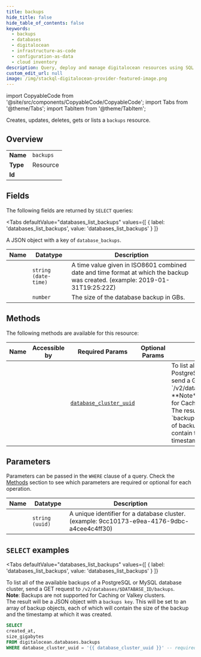 ```yaml
--- 
title: backups
hide_title: false
hide_table_of_contents: false
keywords:
  - backups
  - databases
  - digitalocean
  - infrastructure-as-code
  - configuration-as-data
  - cloud inventory
description: Query, deploy and manage digitalocean resources using SQL
custom_edit_url: null
image: /img/stackql-digitalocean-provider-featured-image.png
---
```


import CopyableCode from '@site/src/components/CopyableCode/CopyableCode';
import Tabs from '@theme/Tabs';
import TabItem from '@theme/TabItem';

Creates, updates, deletes, gets or lists a <code>backups</code> resource.

## Overview
<table><tbody>
<tr><td><b>Name</b></td><td><code>backups</code></td></tr>
<tr><td><b>Type</b></td><td>Resource</td></tr>
<tr><td><b>Id</b></td><td><CopyableCode code="digitalocean.databases.backups" /></td></tr>
</tbody></table>

## Fields

The following fields are returned by `SELECT` queries:

<Tabs
    defaultValue="databases_list_backups"
    values={[
        { label: 'databases_list_backups', value: 'databases_list_backups' }
    ]}
>
<TabItem value="databases_list_backups">

A JSON object with a key of `database_backups`.

<table>
<thead>
    <tr>
    <th>Name</th>
    <th>Datatype</th>
    <th>Description</th>
    </tr>
</thead>
<tbody>
<tr>
    <td><CopyableCode code="created_at" /></td>
    <td><code>string (date-time)</code></td>
    <td>A time value given in ISO8601 combined date and time format at which the backup was created. (example: 2019-01-31T19:25:22Z)</td>
</tr>
<tr>
    <td><CopyableCode code="size_gigabytes" /></td>
    <td><code>number</code></td>
    <td>The size of the database backup in GBs.</td>
</tr>
</tbody>
</table>
</TabItem>
</Tabs>

## Methods

The following methods are available for this resource:

<table>
<thead>
    <tr>
    <th>Name</th>
    <th>Accessible by</th>
    <th>Required Params</th>
    <th>Optional Params</th>
    <th>Description</th>
    </tr>
</thead>
<tbody>
<tr>
    <td><a href="#databases_list_backups"><CopyableCode code="databases_list_backups" /></a></td>
    <td><CopyableCode code="select" /></td>
    <td><a href="#parameter-database_cluster_uuid"><code>database_cluster_uuid</code></a></td>
    <td></td>
    <td>To list all of the available backups of a PostgreSQL or MySQL database cluster, send a GET request to `/v2/databases/$DATABASE_ID/backups`.<br />**Note**: Backups are not supported for Caching or Valkey clusters.<br />The result will be a JSON object with a `backups key`. This will be set to an array of backup objects, each of which will contain the size of the backup and the timestamp at which it was created.</td>
</tr>
</tbody>
</table>

## Parameters

Parameters can be passed in the `WHERE` clause of a query. Check the [Methods](#methods) section to see which parameters are required or optional for each operation.

<table>
<thead>
    <tr>
    <th>Name</th>
    <th>Datatype</th>
    <th>Description</th>
    </tr>
</thead>
<tbody>
<tr id="parameter-database_cluster_uuid">
    <td><CopyableCode code="database_cluster_uuid" /></td>
    <td><code>string (uuid)</code></td>
    <td>A unique identifier for a database cluster. (example: 9cc10173-e9ea-4176-9dbc-a4cee4c4ff30)</td>
</tr>
</tbody>
</table>

## `SELECT` examples

<Tabs
    defaultValue="databases_list_backups"
    values={[
        { label: 'databases_list_backups', value: 'databases_list_backups' }
    ]}
>
<TabItem value="databases_list_backups">

To list all of the available backups of a PostgreSQL or MySQL database cluster, send a GET request to `/v2/databases/$DATABASE_ID/backups`.<br />**Note**: Backups are not supported for Caching or Valkey clusters.<br />The result will be a JSON object with a `backups key`. This will be set to an array of backup objects, each of which will contain the size of the backup and the timestamp at which it was created.

```sql
SELECT
created_at,
size_gigabytes
FROM digitalocean.databases.backups
WHERE database_cluster_uuid = '{{ database_cluster_uuid }}' -- required;
```
</TabItem>
</Tabs>
